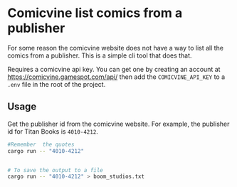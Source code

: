 # Comicvine list comics from a publisher

For some reason the comicvine website does not have a way to list all the comics from a publisher. This is a simple cli tool that does that.

Requires a comicvine api key. You can get one by creating an account at https://comicvine.gamespot.com/api/ then add the `COMICVINE_API_KEY` to a `.env` file in the root of the project.


## Usage

Get the publisher id from the comicvine website. For example, the publisher id for Titan Books is `4010-4212`.

```bash
#Remember  the quotes
cargo run -- "4010-4212"


# To save the output to a file
cargo run -- "4010-4212" > boom_studios.txt
```
